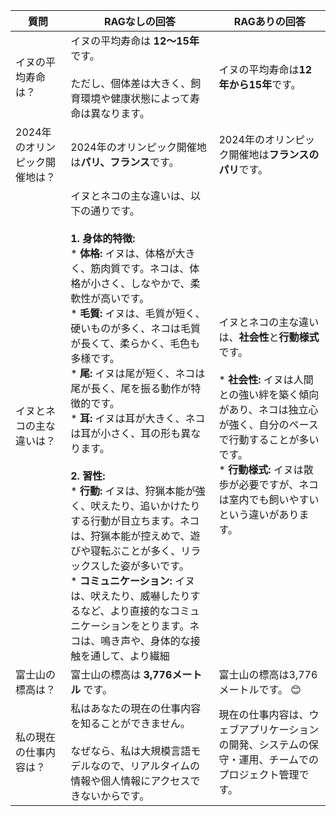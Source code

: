 | 質問 | RAGなしの回答 | RAGありの回答 |
|------|---------------|--------------|
| イヌの平均寿命は？ | イヌの平均寿命は **12～15年** です。<br><br>ただし、個体差は大きく、飼育環境や健康状態によって寿命は異なります。 | イヌの平均寿命は**12年から15年**です。 |
| 2024年のオリンピック開催地は？ | 2024年のオリンピック開催地は**パリ、フランス**です。 | 2024年のオリンピック開催地は**フランスのパリ**です。 |
| イヌとネコの主な違いは？ | イヌとネコの主な違いは、以下の通りです。<br><br>**1. 身体的特徴:**<br>* **体格:**  イヌは、体格が大きく、筋肉質です。ネコは、体格が小さく、しなやかで、柔軟性が高いです。<br>* **毛質:**  イヌは、毛質が短く、硬いものが多く、ネコは毛質が長くて、柔らかく、毛色も多様です。<br>* **尾:**  イヌは尾が短く、ネコは尾が長く、尾を振る動作が特徴的です。<br>* **耳:**  イヌは耳が大きく、ネコは耳が小さく、耳の形も異なります。<br><br>**2. 習性:**<br>* **行動:**  イヌは、狩猟本能が強く、吠えたり、追いかけたりする行動が目立ちます。ネコは、狩猟本能が控えめで、遊びや寝転ぶことが多く、リラックスした姿が多いです。<br>* **コミュニケーション:**  イヌは、吠えたり、威嚇したりするなど、より直接的なコミュニケーションをとります。ネコは、鳴き声や、身体的な接触を通して、より繊細 | イヌとネコの主な違いは、**社会性**と**行動様式**です。<br><br>* **社会性:**  イヌは人間との強い絆を築く傾向があり、ネコは独立心が強く、自分のペースで行動することが多いです。<br>* **行動様式:**  イヌは散歩が必要ですが、ネコは室内でも飼いやすいという違いがあります。 |
| 富士山の標高は？ | 富士山の標高は **3,776メートル** です。 | 富士山の標高は3,776メートルです。 😊 |
| 私の現在の仕事内容は？ | 私はあなたの現在の仕事内容を知ることができません。<br><br>なぜなら、私は大規模言語モデルなので、リアルタイムの情報や個人情報にアクセスできないからです。 | 現在の仕事内容は、ウェブアプリケーションの開発、システムの保守・運用、チームでのプロジェクト管理です。 |
